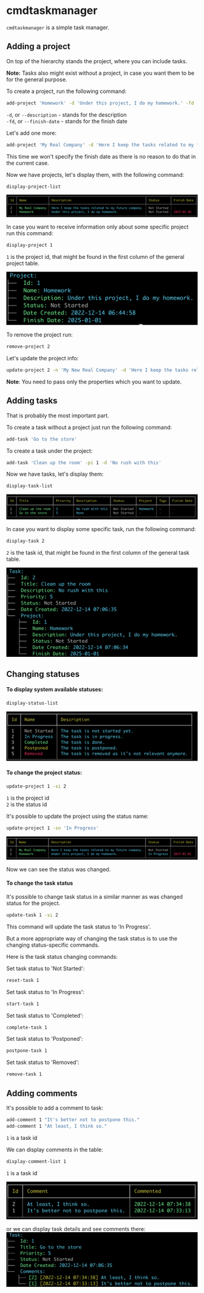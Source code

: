 # cmdtaskmanager

`cmdtaskmanager` is a simple task manager. 


## Adding a project
On top of the hierarchy stands the project, where you can include tasks. 

**Note:** Tasks also might exist without a project, in case you want them to be for the general purpose.

To create a project, run the following command:
```bash
add-project 'Homework' -d 'Under this project, I do my homework.' -fd '2025-01-01'
```
`-d`, or `--description` - stands for the description  \
`-fd`, or `--finish-date` - stands for the finish date

Let's add one more:
```bash
add-project 'My Real Company' -d 'Here I keep the tasks related to my future company.'
```
This time we won't specify the finish date as there is no reason to do that in the current case.

Now we have projects, let's display them, with the following command:
```bash
display-project-list
```
![](./images/display-project-list.png)

In case you want to receive information only about some specific project run this command:

```bash
display-project 1
```
`1` is the project id, that might be found in the first column of the general project table.

![](./images/display-project.png)

To remove the project run:
```bash
remove-project 2
```

Let's update the project info:
```bash
update-project 2 -n 'My New Real Company' -d 'Here I keep the tasks related to my current company.'
```
**Note**: You need to pass only the properties which you want to update.

## Adding tasks
That is probably the most important part.

To create a task without a project just run the following command:
```bash
add-task 'Go to the store'
```
To create a task under the project:
```bash
add-task 'Clean up the room' -pi 1 -d 'No rush with this'
```
Now we have tasks, let's display them:
```bash
display-task-list
```
![](./images/display-task-list.png)

In case you want to display some specific task, run the following command:
```bash
display-task 2
```
`2` is the task id, that might be found in the first column of the general task table.

![](./images/display-task.png)

## Changing statuses

#### To display system available statuses:
```bash
display-status-list
```
![](./images/display-status-list.png)

#### To change the project status:
```bash
update-project 1 -si 2
```
`1` is the project id \
`2` is the status id

It's possible to update the project using the status name:
```bash
update-project 1 -sn 'In Progress'
```
![](./images/display-project-status-update.png)

Now we can see the status was changed.

#### To change the task status
It's possible to change task status in a similar manner as was changed status for the project.
```bash
update-task 1 -si 2
```
This command will update the task status to 'In Progress'.

But a more appropriate way of changing the task status is to use the changing status-specific commands.

Here is the task status changing commands:

Set task status to 'Not Started':
```bash
reset-task 1
```

Set task status to 'In Progress':
```bash
start-task 1
```

Set task status to 'Completed':
```bash
complete-task 1
```

Set task status to 'Postponed':
```bash
postpone-task 1
```

Set task status to 'Removed':
```bash
remove-task 1
```

## Adding comments
It's possible to add a comment to task:
```bash
add-comment 1 "It's better not to postpone this."
add-comment 1 "At least, I think so."
```
`1` is a task id

We can display comments in the table:
```bash
display-comment-list 1
```
`1` is a task id

![](./images/display-comment-list.png)

or we can display task details and see comments there:
![](./images/display-comments-in-a-task.png)


